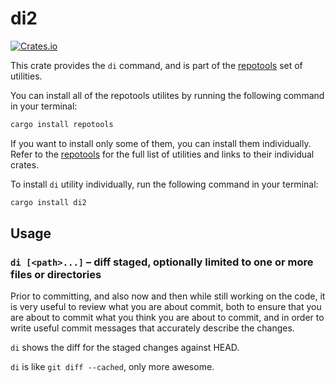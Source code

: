 # di2

[![Crates.io](https://img.shields.io/crates/v/di2.svg)](https://crates.io/crates/di2)

This crate provides the `di` command, and is part of the
[repotools](https://crates.io/crates/repotools) set of utilities.

You can install all of the repotools utilites by running
the following command in your terminal:

```bash
cargo install repotools
```

If you want to install only some of them, you can install them
individually. Refer to the [repotools](https://crates.io/crates/repotools)
for the full list of utilities and links to their individual crates.

To install `di` utility individually, run the following
command in your terminal:

```bash
cargo install di2
```

## Usage

### `di [<path>...]` – diff staged, optionally limited to one or more files or directories

Prior to committing, and also now and then while still working on the code,
it is very useful to review what you are about commit, both to ensure that
you are about to commit what you think you are about to commit, and in order to
write useful commit messages that accurately describe the changes.

`di` shows the diff for the staged changes against HEAD.

`di` is like `git diff --cached`, only more awesome.
